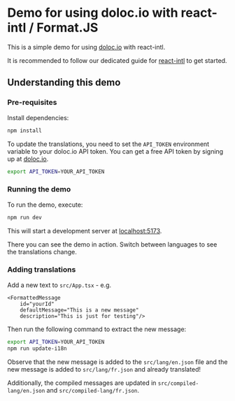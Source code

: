# Demo for using doloc.io with react-intl / Format.JS

This is a simple demo for using [doloc.io](https://doloc.io) with react-intl.

It is recommended to follow our dedicated guide for [react-intl](https://doloc.io/getting-started/frameworks/react-intl-format-js/) to get started.

## Understanding this demo

### Pre-requisites

Install dependencies:

```bash
npm install
```

To update the translations, you need to set the `API_TOKEN` environment variable to your doloc.io API token.
You can get a free API token by signing up at [doloc.io](https://doloc.io/account).

```bash
export API_TOKEN=YOUR_API_TOKEN
```

### Running the demo

To run the demo, execute:

```bash
npm run dev
```

This will start a development server at [localhost:5173](http://localhost:5173).

There you can see the demo in action. Switch between languages to see the translations change.

### Adding translations

Add a new text to `src/App.tsx` - e.g.

```tsx
<FormattedMessage
    id="yourId"
    defaultMessage="This is a new message"
    description="This is just for testing"/>
```

Then run the following command to extract the new message:

```bash
export API_TOKEN=YOUR_API_TOKEN
npm run update-i18n
```

Observe that the new message is added to the `src/lang/en.json` file and
the new message is added to `src/lang/fr.json` and already translated!

Additionally, the compiled messages are updated in `src/compiled-lang/en.json` and `src/compiled-lang/fr.json`.